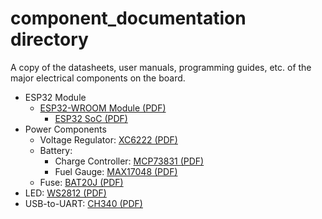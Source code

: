 component_documentation directory
====================

A copy of the datasheets, user manuals, programming guides, etc. of the major electrical components on the board.

* ESP32 Module
	* [ESP32-WROOM Module (PDF)](esp32-wroom-32e_datasheet_en.pdf)
		* [ESP32 SoC (PDF)](esp32_soc_datasheet_en.pdf)
* Power Components
	* Voltage Regulator: [XC6222 (PDF)](XC6222.pdf)
	* Battery:
		* Charge Controller: [MCP73831 (PDF)](MCP73831.pdf)
		* Fuel Gauge: [MAX17048 (PDF)](MAX17048.pdf)
	* Fuse: [BAT20J (PDF)](BAT20J_datasheet.pdf)
* LED: [WS2812 (PDF)](WS2812C-2020.pdf)
* USB-to-UART: [CH340 (PDF)](CH340DS1.PDF)
